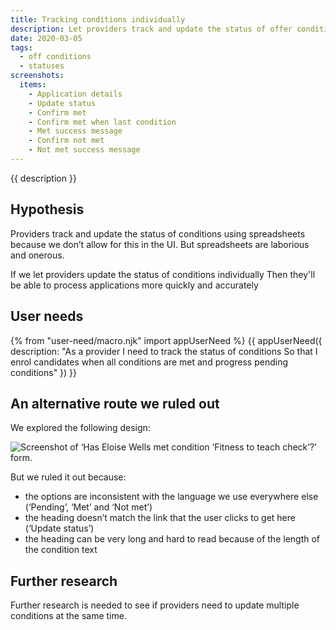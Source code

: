 ```yaml
---
title: Tracking conditions individually
description: Let providers track and update the status of offer conditions individually.
date: 2020-03-05
tags:
  - off conditions
  - statuses
screenshots:
  items:
    - Application details
    - Update status
    - Confirm met
    - Confirm met when last condition
    - Met success message
    - Confirm not met
    - Not met success message
---
```


{{ description }}

## Hypothesis

Providers track and update the status of conditions using spreadsheets because we don’t allow for this in the UI. But spreadsheets are laborious and onerous.

If we let providers update the status of conditions individually
Then they'll be able to process applications more quickly and accurately

## User needs

{% from "user-need/macro.njk" import appUserNeed %}
{{ appUserNeed({
  description: "As a provider
I need to track the status of conditions
So that I enrol candidates when all conditions are met and progress pending conditions"
}) }}

## An alternative route we ruled out

We explored the following design:

![Screenshot of ‘Has Eloise Wells met condition ‘Fitness to teach check’?’ form.](update-status-alternative.png)

But we ruled it out because:

- the options are inconsistent with the language we use everywhere else (‘Pending’, ‘Met’ and ‘Not met’)
- the heading doesn’t match the link that the user clicks to get here (‘Update status’)
- the heading can be very long and hard to read because of the length of the condition text

## Further research

Further research is needed to see if providers need to update multiple conditions at the same time.
